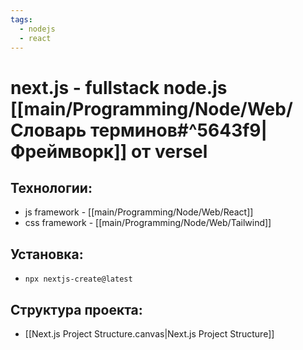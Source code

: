```yaml
---
tags:
  - nodejs
  - react
---
```

# next.js - fullstack node.js [[main/Programming/Node/Web/Словарь терминов#^5643f9|Фреймворк]] от versel
## Технологии:
- js framework - [[main/Programming/Node/Web/React]]
- css framework - [[main/Programming/Node/Web/Tailwind]]
## Установка:
- `npx nextjs-create@latest`
## Структура проекта:
- [[Next.js Project Structure.canvas|Next.js Project Structure]]
